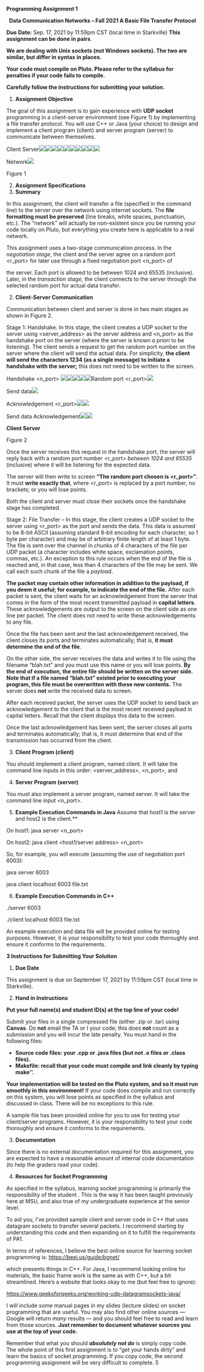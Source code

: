 ﻿**Programming Assignment 1** 

` `**Data Communication Networks – Fall 2021 A Basic File Transfer Protocol**

**Due Date:** Sep. 17, 2021 by 11:59pm CST (local time in Starkville)   **This assignment can be done in pairs**.   

**We are dealing with Unix sockets (not Windows sockets). The two are similar, but differ in syntax in places.** 

**Your code must compile on Pluto. Please refer to the syllabus for penalties if your code fails to compile.**  

**Carefully follow the instructions for submitting your solution.** 

1. **Assignment Objective** 

The goal of this assignment is to gain experience with **UDP socket** programming in a client-server environment (see Figure 1) by implementing a file transfer protocol. You will use C++ or Java (your choice)  to  design  and  implement  a  client  program  (client)  and  server  program  (server)  to communicate between themselves. 

Client Server![](Aspose.Words.743a0239-e410-4810-9662-a5eb97e9d64e.001.png)![](Aspose.Words.743a0239-e410-4810-9662-a5eb97e9d64e.002.png)![](Aspose.Words.743a0239-e410-4810-9662-a5eb97e9d64e.003.png)![](Aspose.Words.743a0239-e410-4810-9662-a5eb97e9d64e.004.png)![](Aspose.Words.743a0239-e410-4810-9662-a5eb97e9d64e.005.png)![](Aspose.Words.743a0239-e410-4810-9662-a5eb97e9d64e.005.png)![](Aspose.Words.743a0239-e410-4810-9662-a5eb97e9d64e.006.png)![](Aspose.Words.743a0239-e410-4810-9662-a5eb97e9d64e.006.png)![](Aspose.Words.743a0239-e410-4810-9662-a5eb97e9d64e.007.png)![](Aspose.Words.743a0239-e410-4810-9662-a5eb97e9d64e.008.png)

Network![](Aspose.Words.743a0239-e410-4810-9662-a5eb97e9d64e.009.png)

Figure 1

2. **Assignment Specifications** 
1. **Summary** 

In this assignment, the client will transfer a file <filename> (specified in the command line) to the server over the network using internet sockets. The **file formatting must be preserved** (line breaks, white spaces, punctuation, etc.). The “network” will actually be non-existent since you be running your code locally on Pluto, but everything you create here is applicable to a real network. 

This assignment uses a two-stage communication process. In the *negotiation stage*, the client and the server agree on a random port <r\_port> for later use through a fixed negotiation port <n\_port> of 

the server. Each port is allowed to be between 1024 and 65535 (inclusive). Later, in the *transaction stage*, the client connects to the server through the selected random port for actual data transfer. 

2. **Client-Server Communication**  

Communication between client and server is done in two main stages as shown in Figure 2. 

Stage  1:  Handshake.  In  this  stage,  the  client  creates  a  UDP  socket  to  the  server  using <server\_address> as the server address and <n\_port> as the handshake port on the server (where the server is known *a priori* to be listening). The client sends a request to get the random port number on the server where the client will send the actual data. For simplicity, **the client will send the characters 1234 (as a single message) to initiate a handshake with the server;** this does not need to be written to the screen. 

Handshake <n\_port> ![](Aspose.Words.743a0239-e410-4810-9662-a5eb97e9d64e.010.png)![](Aspose.Words.743a0239-e410-4810-9662-a5eb97e9d64e.011.png)![](Aspose.Words.743a0239-e410-4810-9662-a5eb97e9d64e.012.png)![](Aspose.Words.743a0239-e410-4810-9662-a5eb97e9d64e.013.png)![](Aspose.Words.743a0239-e410-4810-9662-a5eb97e9d64e.014.png)Random port <r\_port>![](Aspose.Words.743a0239-e410-4810-9662-a5eb97e9d64e.015.png)

Send data![](Aspose.Words.743a0239-e410-4810-9662-a5eb97e9d64e.014.png)

Acknowledgement <r\_port>![](Aspose.Words.743a0239-e410-4810-9662-a5eb97e9d64e.015.png)![](Aspose.Words.743a0239-e410-4810-9662-a5eb97e9d64e.013.png)

Send data         Acknowledgement![](Aspose.Words.743a0239-e410-4810-9662-a5eb97e9d64e.015.png)![](Aspose.Words.743a0239-e410-4810-9662-a5eb97e9d64e.014.png)

**Client Server**

Figure 2

Once the server receives this request in the handshake port, the server will reply back with a random port  number  <r\_port>  *between  1024  and  65535*  (inclusive)  where  it  will  be  listening  for  the expected data.  

The server will then write to screen **“The random port chosen is <r\_port>”**. It must **write exactly that**, where <r\_port> is replaced by a port number, no brackets; or you will lose points.  

Both the client and server must close their sockets once the handshake stage has completed.  

Stage 2: File Transfer – In this stage, the client creates a UDP socket to the server using <r\_port> as the port and sends the data. This data is assumed to be 8-bit ASCII (assuming standard 8-bit encoding for each character, so 1 byte per character) and may be of arbitrary finite length of at least 1 byte. The file is sent over the channel in chunks of 4 characters of the file per UDP packet (a character includes white space, exclamation points, commas, etc.).  An exception to this rule occurs when the end of the file is reached and, in that case, less than 4 characters of the file may be sent. We call each such chunk of the file a *payload*. 

**The packet may contain other information in addition to the payload, if you deem it useful; for example,  to  indicate  the  end  of  the  file.**  After  each  packet  is  sent,  the  client  waits  for  an acknowledgement from the server that comes in the form of the most recent transmitted payload in **capital letters**. These acknowledgements are output to the screen on the client side as one line per packet. The client does not need to write these acknowledgements to any file. 

Once the file has been sent and the last acknowledgement received, the client closes its ports and terminates automatically; that is, **it must determine the end of the file**. 

On the other side, the server receives the data and writes it to file using the filename “blah.txt” and you must use this name or you will lose points.  **By the end of execution, the entire file should be written on the server side. Note that if a file named “**blah.txt**” existed prior to executing your program, this file must be overwritten with these new contents.**  The server does **not** write the received data to screen. 

After each received packet, the server uses the UDP socket to send back an acknowledgement to the client that is the most recent received payload in capital letters. Recall that the client displays this data to the screen. 

Once the last acknowledgement has been sent, the server closes all ports and terminates automatically; that is, it must determine that end of the transmission has occurred from the client.  

3. **Client Program (**client**)** 

You should implement a client program, named client. It will take the command line inputs in this order: <server\_address>, <n\_port>, and <filename> 

4. **Server Program (server)** 

You must also implement a server program, named server.  It will take the command line input <n\_port>.   

5. **Example Execution Commands in Java** Assume that host1 is the server and host2 is the client.** 

On host1: java server <n\_port>

On host2: java client <host1/server address> <n\_port> <filename>

So, for example, you will execute (assuming the use of negotiation port 6003): 

java server 6003

java client localhost 6003 file.txt

6. **Example Execution Commands in C++** 

./server 6003

./client localhost 6003 file.txt

An example execution and data file will be provided online for testing purposes.  However, it is your responsibility to test your code thoroughly and ensure it conforms to the requirements. 

**3 Instructions for Submitting Your Solution** 

1. **Due Date** 

This assignment is due on September 17, 2021 by 11:59pm CST (local time in Starkville).  

2. **Hand in Instructions** 

**Put your full name(s) and student ID(s) at the top line of your code!** 

Submit your files in a single compressed file (either .zip or .tar) using **Canvas**. Do **not** email the TA or I your code; this does **not** count as a submission and you will incur the late penalty.  You must hand in the following files: 

- **Source code files: your .cpp or .java files (but not .o files or .class files).** 
- **Makefile: recall that your code must compile and link cleanly by typing   make’’.** 

**Your implementation will be tested on the Pluto system, and so it must run smoothly in this environment!**  If your code does compile and run correctly on this system, you will lose points as specified in the syllabus and discussed in class. There will be no exceptions to this rule. 

A  sample  file  has  been  provided  online  for  you  to  use  for  testing  your  client/server  programs.  However,  it  is  your  responsibility  to  test  your  code  thoroughly  and  ensure  it  conforms  to  the requirements. 

3. **Documentation** 

Since there is no external documentation required for this assignment, you are expected to have a reasonable amount of internal code documentation (to help the graders read your code).  

4. **Resources for Socket Programming** 

As  specified  in  the  syllabus,  learning  socket  programming  is  primarily  the  responsibility  of  the student . This is the way it has been taught previously here at MSU, and also true of my undergraduate experience at the senior level.  

To aid you, I’ve provided sample client and server code in C++  that uses datagram sockets to transfer several packets. I recommend starting by understanding this code and then expanding on it to fulfill the requirements of PA1. 

In terms of references, I believe the best online source for learning socket programming is: https://beej.us/guide/bgnet/ 

which presents things in C++. For Java, I recommend looking online for materials, the basic frame work is the same as with C++, but a bit streamlined. Here’s a website that looks okay to me (but feel free to ignore): 

<https://www.geeksforgeeks.org/working-udp-datagramsockets-java/> 

I will include some manual pages in my slides (lecture slides) on socket programming that are useful. You may also find other online sources — Google will return *many* results — and you should feel free to read and learn from those sources.  **Just remember to document whatever sources you use at the top of your code.** 

Remember that what you should ***absolutely not do*** is simply copy code. The whole point of this first assignment is to “get your hands dirty” and learn the basics of socket programming. If you copy code, the second programming assignment will be very difficult to complete.
5 
